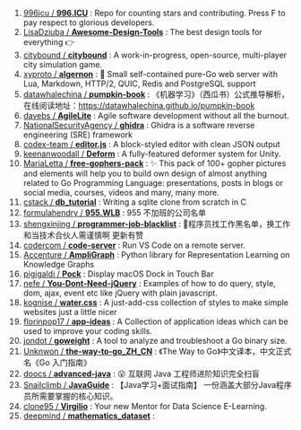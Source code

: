 1. [996icu / **996.ICU**](https://github.com/996icu/996.ICU) : Repo for counting stars and contributing. Press F to pay respect to glorious developers.
1. [LisaDziuba / **Awesome-Design-Tools**](https://github.com/LisaDziuba/Awesome-Design-Tools) : The best design tools for everything 👉
1. [citybound / **citybound**](https://github.com/citybound/citybound) : A work-in-progress, open-source, multi-player city simulation game.
1. [xyproto / **algernon**](https://github.com/xyproto/algernon) : 🎩 Small self-contained pure-Go web server with Lua, Markdown, HTTP/2, QUIC, Redis and PostgreSQL support
1. [datawhalechina / **pumpkin-book**](https://github.com/datawhalechina/pumpkin-book) : 《机器学习》（西瓜书）公式推导解析，在线阅读地址：https://datawhalechina.github.io/pumpkin-book
1. [davebs / **AgileLite**](https://github.com/davebs/AgileLite) : Agile software development without all the burnout.
1. [NationalSecurityAgency / **ghidra**](https://github.com/NationalSecurityAgency/ghidra) : Ghidra is a software reverse engineering (SRE) framework
1. [codex-team / **editor.js**](https://github.com/codex-team/editor.js) : A block-styled editor with clean JSON output
1. [keenanwoodall / **Deform**](https://github.com/keenanwoodall/Deform) : A fully-featured deformer system for Unity.
1. [MariaLetta / **free-gophers-pack**](https://github.com/MariaLetta/free-gophers-pack) : ✨ This pack of 100+ gopher pictures and elements will help you to build own design of almost anything related to Go Programming Language: presentations, posts in blogs or social media, courses, videos and many, many more.
1. [cstack / **db_tutorial**](https://github.com/cstack/db_tutorial) : Writing a sqlite clone from scratch in C
1. [formulahendry / **955.WLB**](https://github.com/formulahendry/955.WLB) : 955 不加班的公司名单
1. [shengxinjing / **programmer-job-blacklist**](https://github.com/shengxinjing/programmer-job-blacklist) : 🙈程序员找工作黑名单，换工作和当技术合伙人需谨慎啊 更新有赞
1. [codercom / **code-server**](https://github.com/codercom/code-server) : Run VS Code on a remote server.
1. [Accenture / **AmpliGraph**](https://github.com/Accenture/AmpliGraph) : Python library for Representation Learning on Knowledge Graphs
1. [pigigaldi / **Pock**](https://github.com/pigigaldi/Pock) : Display macOS Dock in Touch Bar
1. [nefe / **You-Dont-Need-jQuery**](https://github.com/nefe/You-Dont-Need-jQuery) : Examples of how to do query, style, dom, ajax, event etc like jQuery with plain javascript.
1. [kognise / **water.css**](https://github.com/kognise/water.css) : A just-add-css collection of styles to make simple websites just a little nicer
1. [florinpop17 / **app-ideas**](https://github.com/florinpop17/app-ideas) : A Collection of application ideas which can be used to improve your coding skills.
1. [jondot / **goweight**](https://github.com/jondot/goweight) : A tool to analyze and troubleshoot a Go binary size.
1. [Unknwon / **the-way-to-go_ZH_CN**](https://github.com/Unknwon/the-way-to-go_ZH_CN) : 《The Way to Go》中文译本，中文正式名《Go 入门指南》
1. [doocs / **advanced-java**](https://github.com/doocs/advanced-java) : 😮 互联网 Java 工程师进阶知识完全扫盲
1. [Snailclimb / **JavaGuide**](https://github.com/Snailclimb/JavaGuide) : 【Java学习+面试指南】 一份涵盖大部分Java程序员所需要掌握的核心知识。
1. [clone95 / **Virgilio**](https://github.com/clone95/Virgilio) : Your new Mentor for Data Science E-Learning.
1. [deepmind / **mathematics_dataset**](https://github.com/deepmind/mathematics_dataset) : 